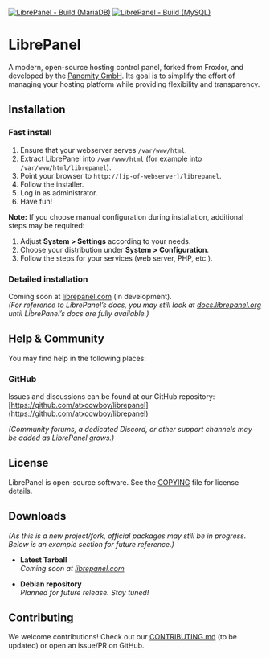[![LibrePanel - Build (MariaDB)](https://github.com/atxcowboy/librepanel/actions/workflows/build-mariadb.yml/badge.svg?branch=main)](https://github.com/atxcowboy/librepanel/actions/workflows/build-mariadb.yml)
[![LibrePanel - Build (MySQL)](https://github.com/atxcowboy/librepanel/actions/workflows/build-mysql.yml/badge.svg?branch=main)](https://github.com/atxcowboy/librepanel/actions/workflows/build-mysql.yml)

# LibrePanel

A modern, open-source hosting control panel, forked from Froxlor, and developed by the [Panomity GmbH](https://www.panomity.com). Its goal is to simplify the effort of managing your hosting platform while providing flexibility and transparency.

## Installation

### Fast install

1. Ensure that your webserver serves `/var/www/html`.
2. Extract LibrePanel into `/var/www/html` (for example into `/var/www/html/librepanel`).
3. Point your browser to `http://[ip-of-webserver]/librepanel`.
4. Follow the installer.
5. Log in as administrator.
6. Have fun!

**Note:** If you choose manual configuration during installation, additional steps may be required:

1. Adjust **System > Settings** according to your needs.
2. Choose your distribution under **System > Configuration**.
3. Follow the steps for your services (web server, PHP, etc.).

### Detailed installation

Coming soon at [librepanel.com](https://librepanel.com/) (in development).  
*(For reference to LibrePanel’s docs, you may still look at [docs.librepanel.org](https://docs.librepanel.org/latest/general/installation/) until LibrePanel’s docs are fully available.)*

## Help & Community

You may find help in the following places:

### GitHub

Issues and discussions can be found at our GitHub repository:  
[https://github.com/atxcowboy/librepanel](https://github.com/atxcowboy/librepanel)

*(Community forums, a dedicated Discord, or other support channels may be added as LibrePanel grows.)*

## License

LibrePanel is open-source software. See the [COPYING](COPYING) file for license details.

## Downloads

*(As this is a new project/fork, official packages may still be in progress. Below is an example section for future reference.)*

- **Latest Tarball**  
  *Coming soon at [librepanel.com](https://librepanel.com/downloads)*
  
- **Debian repository**  
  *Planned for future release. Stay tuned!*

## Contributing

We welcome contributions! Check out our [CONTRIBUTING.md](.github/CONTRIBUTING.md) (to be updated) or open an issue/PR on GitHub.


